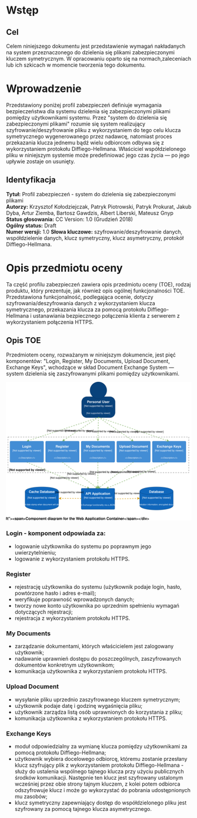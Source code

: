 # Wstęp

## Cel

Celem niniejszego dokumentu jest przedstawienie wymagań nakładanych na system przeznaczonego do dzielenia się plikami zabezpieczonymi kluczem symetrycznym. W opracowaniu oparto się na normach,zaleceniach lub ich szkicach w momencie tworzenia tego dokumentu.

# Wprowadzenie
Przedstawiony poniżej profil zabezpieczeń definiuje wymagania bezpieczeństwa dla systemu dzielenia się zabezpieczonymi plikami pomiędzy użytkownikami systemu. Przez "system do dzielenia się zabezpieczonymi plikami" rozumie się system realizujący szyfrowanie/deszyfrowanie pliku z wykorzystaniem do tego celu klucza symetrycznego wygenerowanego przez nadawcę, natomiast proces przekazania klucza jednemu bądź wielu odbiorcom odbywa się z wykorzystaniem protokołu Diffiego-Hellmana. Właściciel współdzielonego pliku w niniejszym systemie może predefiniować jego czas życia — po jego upływie zostaje on usunięty.

## Identyfikacja
<b>Tytuł:</b>
Profil zabezpieczeń - system do dzielenia się zabezpieczonymi plikami<br>
<b>Autorzy:</b>
Krzysztof Kołodziejczak, Patryk Piotrowski, Patryk Prokurat, Jakub Dyba,
Artur Ziemba, Bartosz Gawdzis, Albert Liberski, Mateusz Gnyp<br>
<b>Status głosowania:</b> CC Version: 1.0 (Grudzień 2018)<br>
<b>Ogólny status:</b> Draft<br>
<b>Numer wersji:</b> 1.0
<b>Słowa kluczowe:</b> szyfrowanie/deszyfrowanie danych, współdzielenie danych, klucz symetryczny, klucz asymetryczny, protokół Diffiego-Hellmana.<br>

# Opis przedmiotu oceny

Ta część profilu zabezpieczeń zawiera opis przedmiotu oceny (TOE), rodzaj produktu, który prezentuje, jak również opis ogólnej funkcjonalności TOE. Przedstawiona funkcjonalność, podlegająca ocenie, dotyczy szyfrowania/deszyfrowania danych z wykorzystaniem klucza symetrycznego, przekazania klucza za pomocą protokołu Diffiego-Hellmana i ustanawiania bezpiecznego połączenia klienta z serwerem z wykorzystaniem połączenia HTTPS.

## Opis TOE

Przedmiotem oceny, rozważanym w niniejszym dokumencie, jest pięć komponentów: "Login, Register, My Documents, Upload Document, Exchange Keys", wchodzące w skład Document Exchange System — system dzielenia się zaszyfrowanymi plikami pomiędzy użytkownikami.

<img src="Level3-WebApplication-Components.svg">

### Login - komponent odpowiada za:

- logowanie użytkownika do systemu po poprawnym jego uwierzytelnieniu;
- logowanie z wykorzystaniem protokołu HTTPS.


### Register

- rejestrację użytkownika do systemu (użytkownik podaje login, hasło, powtórzone hasło i adres e-mail);
- weryfikuje poprawność wprowadzonych danych;
- tworzy nowe konto użytkownika po uprzednim spełnieniu wymagań dotyczących rejestracji;
- rejestracja z wykorzystaniem protokołu HTTPS.


### My Documents

- zarządzanie dokumentami, których właścicielem jest zalogowany użytkownik;
- nadawanie uprawnień dostępu do poszczególnych, zaszyfrowanych dokumentów konkretnym użytkownikom;
- komunikacja użytkownika z wykorzystaniem protokołu HTTPS.


### Upload Document

- wysyłanie pliku uprzednio zaszyfrowanego kluczem symetrycznym;
- użytkownik podaje datę i godzinę wygaśnięcia pliku;
- użytkownik zarządza listą osób uprawnionych do korzystania z pliku;
- komunikacja użytkownika z wykorzystaniem protokołu HTTPS.


### Exchange Keys

- moduł odpowiedzialny za wymianę klucza pomiędzy użytkownikami za pomocą protokołu Diffiego-Hellmana;
- użytkownik wybiera docelowego odbiorcę, któremu zostanie przesłany klucz szyfrujący plik z wykorzystaniem protokołu Diffiego-Hellmana - służy do ustalenia wspólnego tajnego klucza przy użyciu publicznych środków komunikacji. Następnie ten klucz jest szyfrowany ustalonym wcześniej przez obie strony tajnym kluczem, z kolei potem odbiorca odszyfrowuje klucz i może go wykorzystać do pobrania udostępnionych mu zasobów;
- klucz symetryczny zapewniający dostęp do współdzielonego pliku jest szyfrowany za pomocą tajnego klucza asymetrycznego.
